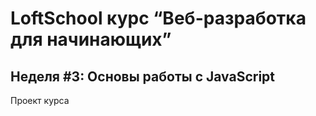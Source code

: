# LoftSchool курс “Веб-разработка для начинающих”

## Неделя #3: Основы работы с JavaScript

Проект курса